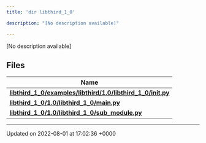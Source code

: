 ```yaml
---
title: 'dir libthird_1_0'

description: "[No description available]"

---
```







[No description available]

## Files

| Name           |
| -------------- |
| **[libthird_1_0/examples/libthird/1.0/libthird_1_0/__init__.py](/documentation/code/files/examples_2libthird_21_80_2libthird__1__0_2____init_____8py/#file-examples/libthird/1.0/libthird-1-0/--init--.py)**  |
| **[libthird_1_0/1.0/libthird_1_0/main.py](/documentation/code/files/1_80_2libthird__1__0_2main_8py/#file-1.0/libthird-1-0/main.py)**  |
| **[libthird_1_0/1.0/libthird_1_0/sub_module.py](/documentation/code/files/1_80_2libthird__1__0_2sub__module_8py/#file-1.0/libthird-1-0/sub-module.py)**  |






-------------------------------

Updated on 2022-08-01 at 17:02:36 +0000
